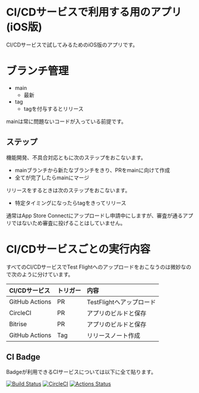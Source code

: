 # CI/CDサービスで利用する用のアプリ(iOS版)
CI/CDサービスで試してみるためのiOS版のアプリです。

# ブランチ管理
 * main
   * 最新
 * tag
   * tagを付与するとリリース

mainは常に問題ないコードが入っている前提です。

## ステップ
機能開発、不具合対応ともに次のステップをおこないます。

 - mainブランチから新たなブランチをきり、PRをmainに向けて作成
 - 全てが完了したらmainにマージ

リリースをするときは次のステップをおこないます。

 - 特定タイミングになったらtagをきってリリース

通常はApp Store Connectにアップロードし申請中にしますが、審査が通るアプリではないため審査に投げることはしていません。


# CI/CDサービスごとの実行内容
すべてのCI/CDサービスでTest Flightへのアップロードをおこなうのは微妙なので次のように分けています。

|CI/CDサービス|トリガー|内容|
|:----------|:------|:---|
|GitHub Actions|PR|TestFlightへアップロード|
|CircleCI|PR|アプリのビルドと保存|
|Bitrise|PR|アプリのビルドと保存|
|GitHub Actions|Tag|リリースノート作成|


## CI Badge
Badgeが利用できるCIサービスについては以下に全て貼ります。

[![Build Status](https://app.bitrise.io/app/fb7c4316-1dfb-44d5-ac7a-f89f726f21ae/status.svg?token=rFf_t59-Mnn6ueX4NTlp_Q)](https://app.bitrise.io/app/fb7c4316-1dfb-44d5-ac7a-f89f726f21ae)
[![CircleCI](https://dl.circleci.com/status-badge/img/gh/tarappo/ci-sample-ios/tree/main.svg?style=svg)](https://dl.circleci.com/status-badge/redirect/gh/tarappo/ci-sample-ios/tree/main)
[![Actions Status](https://github.com/tarappo/ci-sample-ios/actions/workflows/merge.yml/badge.svg)](https://github.com/tarappo/ci-sample-ios/actions)

